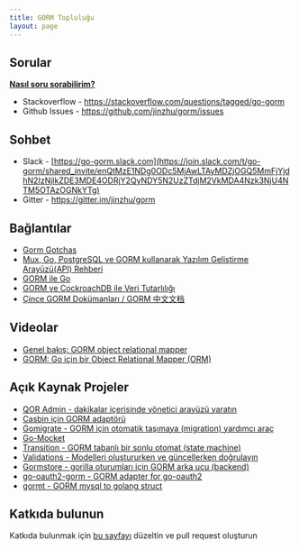 ```yaml
---
title: GORM Topluluğu
layout: page
---
```


## Sorular

**[Nasıl soru sorabilirim?](https://stackoverflow.com/help/how-to-ask)**

* Stackoverflow - <https://stackoverflow.com/questions/tagged/go-gorm>
* Github Issues - <https://github.com/jinzhu/gorm/issues>

## Sohbet

* Slack - [https://go-gorm.slack.com](https://join.slack.com/t/go-gorm/shared_invite/enQtMzE1NDg0ODc5MjAwLTAyMDZjOGQ5MmFjYjdhN2IzNjlkZDE3MDE4ODRjY2QyNDY5N2UzZTdjM2VkMDA4Nzk3NjU4NTM5OTAzOGNkYTg)
* Gitter - <https://gitter.im/jinzhu/gorm>

## Bağlantılar

* [Gorm Gotchas](https://blog.depado.eu/post/gorm-gotchas)
* [Mux, Go, PostgreSQL ve GORM kullanarak Yazılım Geliştirme Arayüzü(API) Rehberi](https://dev.to/aspittel/how-i-built-an-api-with-mux-go-postgresql-and-gorm-5ah8)
* [GORM ile Go](http://mindbowser.com/golang-go-with-gorm-2/)
* [GORM ve CockroachDB ile Veri Tutarlılığı](http://callistaenterprise.se/blogg/teknik/2018/02/14/go-blog-series-part13/)
* [Çince GORM Dokümanları / GORM 中文文档](https://jasperxu.github.io/gorm-zh/)

## Videolar

* [Genel bakış: GORM object relational mapper](https://www.youtube.com/watch?v=nVD9acHituc)
* [GORM: Go için bir Object Relational Mapper (ORM)](https://www.pluralsight.com/courses/gorm-go-object-relational-mapper)

## Açık Kaynak Projeler

* [QOR Admin - dakikalar içerisinde yönetici arayüzü yaratın](http://getqor.com)
* [Casbin için GORM adaptörü](https://github.com/casbin/gorm-adapter)
* [Gomigrate - GORM için otomatik taşımaya (migration) yardımcı araç](https://github.com/go-gormigrate/gormigrate)
* [Go-Mocket](https://github.com/Selvatico/go-mocket)
* [Transition - GORM tabanlı bir sonlu otomat (state machine)](https://github.com/qor/transition)
* [Validations - Modelleri oluştururken ve güncellerken doğrulayın](https://github.com/qor/validations)
* [Gormstore - gorilla oturumları için GORM arka ucu (backend)](https://github.com/wader/gormstore)
* [go-oauth2-gorm - GORM adapter for go-oauth2](https://github.com/techknowlogick/go-oauth2-gorm)
* [gormt - GORM mysql to golang struct](https://github.com/xxjwxc/gormt)

## Katkıda bulunun

Katkıda bulunmak için [bu sayfayı](https://github.com/jinzhu/gorm.io/edit/master/pages/community.md) düzeltin ve pull request oluşturun